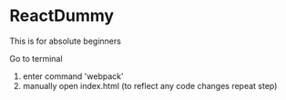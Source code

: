 # ReactDummy
This is for absolute beginners


Go to terminal 

1. enter command 'webpack'
2. manually open index.html (to reflect any code changes repeat step)
